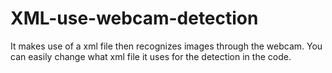 # XML-use-webcam-detection
It makes use of a xml file then recognizes images through the webcam. You can easily change what xml file it uses for the detection in the code.
